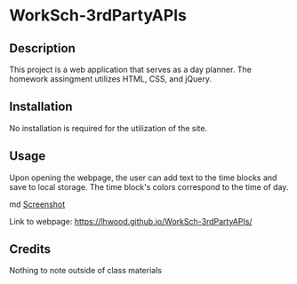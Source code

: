 # WorkSch-3rdPartyAPIs

## Description

This project is a web application that serves as a day planner. The homework assingment utilizes HTML, CSS, and jQuery.

## Installation

No installation is required for the utilization of the site.

## Usage

Upon opening the webpage, the user can add text to the time blocks and save to local storage. The time block's colors correspond to the time of day.

md [Screenshot](./assets/images/Screenshot.png)

Link to webpage: https://lhwood.github.io/WorkSch-3rdPartyAPIs/

## Credits

Nothing to note outside of class materials
